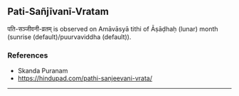 ## Pati-Sañjīvanī-Vratam
पति-सञ्जीवनी-व्रतम् is observed on Amāvāsyā tithi of Āṣāḍhaḥ (lunar) month (sunrise (default)/puurvaviddha (default)).


### References
* Skanda Puranam
* https://hindupad.com/pathi-sanjeevani-vrata/


---
